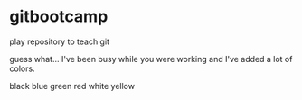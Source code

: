 gitbootcamp
===========

play repository to teach git

guess what... I've been busy while you were working
and I've added a lot of colors.

black
blue
green
red
white
yellow